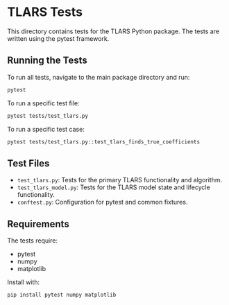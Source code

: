 # TLARS Tests

This directory contains tests for the TLARS Python package. The tests are written using the pytest framework.

## Running the Tests

To run all tests, navigate to the main package directory and run:

```bash
pytest
```

To run a specific test file:

```bash
pytest tests/test_tlars.py
```

To run a specific test case:

```bash
pytest tests/test_tlars.py::test_tlars_finds_true_coefficients
```

## Test Files

- `test_tlars.py`: Tests for the primary TLARS functionality and algorithm.
- `test_tlars_model.py`: Tests for the TLARS model state and lifecycle functionality.
- `conftest.py`: Configuration for pytest and common fixtures.

## Requirements

The tests require:
- pytest
- numpy
- matplotlib

Install with:

```bash
pip install pytest numpy matplotlib
``` 